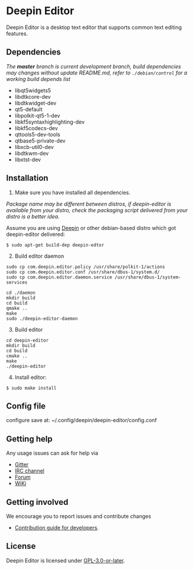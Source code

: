 # Deepin Editor

Deepin Editor is a desktop text editor that supports common text editing features.

## Dependencies

_The **master** branch is current development branch, build dependencies may changes without update README.md, refer to `./debian/control` for a working build depends list_

* libqt5widgets5 
* libdtkcore-dev 
* libdtkwidget-dev 
* qt5-default 
* libpolkit-qt5-1-dev 
* libkf5syntaxhighlighting-dev 
* libkf5codecs-dev 
* qttools5-dev-tools 
* qtbase5-private-dev 
* libxcb-util0-dev 
* libdtkwm-dev 
* libxtst-dev

## Installation

1. Make sure you have installed all dependencies.

_Package name may be different between distros, if deepin-editor is available from your distro, check the packaging script delivered from your distro is a better idea._

Assume you are using [Deepin](https://distrowatch.com/table.php?distribution=deepin) or other debian-based distro which got deepin-editor delivered:

``` shell
$ sudo apt-get build-dep deepin-edtor
```

2. Build editor daemon

```
sudo cp com.deepin.editor.policy /usr/share/polkit-1/actions
sudo cp com.deepin.editor.conf /usr/share/dbus-1/system.d/
sudo cp com.deepin.editor.daemon.service /usr/share/dbus-1/system-services

cd ./daemon
mkdir build
cd build
qmake ..
make
sudo ./deepin-editor-daemon
```

3. Build editor

```
cd deepin-editor
mkdir build
cd build
cmake ..
make
./deepin-editor
```

4. Install editor:

```
$ sudo make install
```

## Config file

configure save at: ~/.config/deepin/deepin-editor/config.conf

## Getting help

Any usage issues can ask for help via

* [Gitter](https://gitter.im/orgs/linuxdeepin/rooms)
* [IRC channel](https://webchat.freenode.net/?channels=deepin)
* [Forum](https://bbs.deepin.org)
* [WiKi](http://wiki.deepin.org/)

## Getting involved

We encourage you to report issues and contribute changes

* [Contribution guide for developers](https://github.com/linuxdeepin/developer-center/wiki/Contribution-Guidelines-for-Developers-en). 

## License

Deepin Editor is licensed under [GPL-3.0-or-later](LICENSE.txt).
